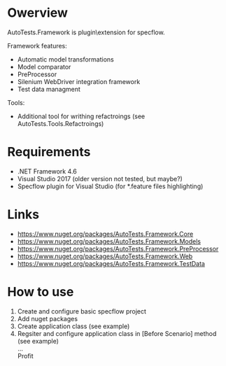 # Owerview

AutoTests.Framework is plugin\extension for specflow.

Framework features:
- Automatic model transformations
- Model comparator
- PreProcessor
- Silenium WebDriver integration framework
- Test data managment

Tools:
- Additional tool for writhing refactroings (see AutoTests.Tools.Refactroings)

# Requirements
- .NET Framework 4.6
- Visual Studio 2017 (older version not tested, but maybe?)
- Specflow plugin for Visual Studio (for *.feature files highlighting)

# Links

- https://www.nuget.org/packages/AutoTests.Framework.Core
- https://www.nuget.org/packages/AutoTests.Framework.Models
- https://www.nuget.org/packages/AutoTests.Framework.PreProcessor
- https://www.nuget.org/packages/AutoTests.Framework.Web
- https://www.nuget.org/packages/AutoTests.Framework.TestData

# How to use
1) Create and configure basic specflow project
2) Add nuget packages
3) Create application class (see example)
4) Regsiter and configure application class in [Before Scenario] method (see example)  
...  
Profit
